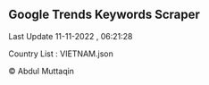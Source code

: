 

## Google Trends Keywords Scraper 
 
Last Update 11-11-2022 , 06:21:28

Country List :
VIETNAM.json



© Abdul Muttaqin 
